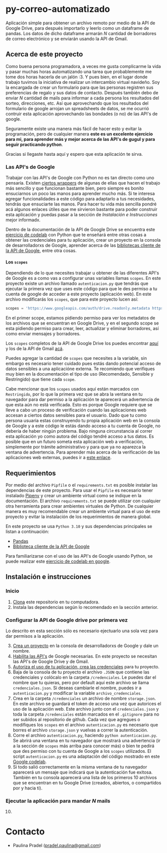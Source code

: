 # py-correo-automatizado

Aplicación simple para obtener un archivo remoto por medio de la API de Google Drive, para 
después importarlo y leerlo como un dataframe de pandas. Los datos de dicho dataframe armarán _N_ cantidad de 
borradores de correo electrónico y se enviarán usando la API de Gmail.

## Acerca de este proyecto

Como buena persona programadora, a veces me gusta complicarme la vida y pasar muchas horas automatizando una tarea que 
probablemente me tome dos horas hacerla de un jalón :3. Y pues bien, en el lugar donde trabajo tuvimos la iniciativa de 
realizar un intercambio virtual navideño. Soy la encargada de crear un formulario para que las personas registren sus 
preferencias de regalo y sus datos de contacto. Después también debo de enviar _N_ cantidad de mails para informar a 
cada persona los resultados del sorteo, direcciones, etc. Así que aprovechando que los resultados del formulario de 
google arrojan un spreadsheets de datos, se me ocurrió contruir esta aplicación aprovechando las bondades (o no) de las 
API's de google.

Seguramente existe una manera más fácil de hacer esto y evitar la programación, pero de cualquier manera **este es un 
excelente ejercicio para mi, para aprender más y mejor acerca de las API's de gugul y para seguir practicando
python**.

Gracias si llegaste hasta aquí y espero que esta aplicación te sirva.

### Las API's de Google

Trabajar con las API's de Google con Python no es tan directo como uno pensaría. Existen
[ciertos wrappers](https://github.com/googlearchive/PyDrive) de algunas de ellas que hacen el trabajo más sencillo y
que funcionan bastante bien, pero siempre es bonito ensuciarnos un poco las manos para aprender mucho más. Si te
interesa agregar funcionalidades a este código para adaptarlo a tus necesidades, tendrás que ensuciarte las manos. 
Para hacer tu vida más sencilla pondré acá algunos enlaces útiles que me sirvieron bastante
para poder construir esta aplicación y puedas pasar a la sección de _Instalación e Instrucciones_ mejor informadx.

Dentro de la documentación de la API de Google Drive se encuentra este
[ejercicio de codelab](http://g.co/codelabs/gsuite-apis-intro) con Python que te enseñará entre otras cosas a obtener
las credenciales para tu aplicación, crear un proyecto en la consola de desarrolladorxs de Google, aprender acerca de
las [bibliotecas cliente de la API de Google](https://developers.google.com/api-client-library/), entre otra cosas.

#### Los `scopes`

Dependiendo de lo que necesites trabajar u obtener de las diferentes API's de Google es a como vas a configurar unas 
variables llamas `scopes`. En este proyecto existe un archivo llamado `autenticacion.py` que tendrás que ejecutar la 
primera vez que uses este código para que le des permiso a tu cuenta de google de acceder a este proyecto (aplicación 
web). En este archivo modificarás los `scopes`, que para este proyecto lucen así:

```python
scopes = 'https://www.googleapis.com/auth/drive.readonly.metadata https://www.googleapis.com/auth/gmail.compose'
```

En el primer scope, estamos pidiendo permiso para ver los metadatos de los archivos que se encuentran en Google Drive, y 
en el segundo scope se esta pidiendo permiso para crear, leer, actualizar y eliminar borradores, así como enviar 
mensajes y borradores.

Los `scopes` completos de la API de Google Drive los puedes encontrar 
[aquí](https://developers.google.com/drive/api/guides/api-specific-auth) y los de la API de Gmail
[acá](https://developers.google.com/gmail/api/auth/scopes).

Puedes agregar la cantidad de `scopes` que necesites a la variable, sin embargo es necesario tener cuidado pues estás 
dando potencial acceso de datos sensibles a una aplicacióne externa. Te recomiendo que verifiques muy bien en la 
documentación el tipo de uso (Recomendado, Sensible y Restringido) que tiene cada `scope`.

Cabe mencionar que los `scopes` usados aquí están marcados con `Restringido`, por lo que la primera vez que se
abra la ventana en tu navegador para dar permiso a la aplicación te aparecerá un advertencia de que esta aún no está
verificada. Esto es porque Google requiere que se lleve a cabo un proceso de verificación cuando las aplicaciones web
accesan a ciertos datos sensibles para el usuario. Dado que tu como persona usuaria estas construyendo tu propia 
aplicación web en la consola de Google y a este código le estás dando acceso a tu cuenta de Google, no debería de 
haber ningún problema. Bajo ninguna circunstancia al correr esta aplicación yo como autora del código tendré acceso a 
tus datos. Es posible que en un futuro someta esta aplicación web a verificación, simplemente por trámite administrativo 
y para que ya no aparezca la ventana de advertencia. Para aprender más acerca de la verificación de las aplicaciones 
web externas, puedes ir a [este enlace](https://support.google.com/cloud/answer/10311615#verification-status).


## Requerimientos

Por medio del archivo `Pipfile` o el `requirements.txt` es posible instalar las dependencias de este proyecto. Para 
usar el `Pipfile` es necesario tener instalado [Pipenv](https://pipenv.pypa.io/en/latest/) y crear un ambiente 
virtual como se indique en la documentación. El archivo `requirements.txt` se puede utilizar con cualquier otra 
herramienta para crear ambientes virtuales de Python. De cualquier manera es muy recomendable crear un ambiente 
virtual para el uso de este proyecto y evitar la instalación de los requerimientos de manera global. 

En este proyecto se usa `Python 3.10` y sus dependencias principales se listan a continuación:

- [Pandas](https://pandas.pydata.org/)
- [Biblioteca cliente de la API de Google](https://github.com/googleapis/google-api-python-client)

Para familiarizarse con el uso de las API's de Google usando Python, se puede realizar este 
[ejercicio de codelab en google](http://g.co/codelabs/gsuite-apis-intro).

## Instalación e instrucciones

### Inicio
1. [Clona](https://git-scm.com/docs/git-clone) este repositorio en tu computadora.
2. Instala las dependencias según lo recomendado en la sección anterior.

### Configurar la API de Google drive por primera vez

Lo descrito en esta sección sólo es necesario ejectuarlo una sola vez para dar permisos a la aplicación.

3. [Crea un proyecto](https://developers.google.com/workspace/guides/create-project) en la consola de 
desarrolladorxs de Google y dale un nombre.
4. [Habilita las API's](https://developers.google.com/workspace/guides/enable-apis) de Google necesarias. En este 
proyecto se necesitan las API's de Google Drive y de Gmail.
5. [Autoriza el uso de tu aplicación, crea las credenciales](https://console.cloud.google.com/apis/credentials) 
para tu proyecto.
6. Baja de la consola de tu proyecto el archivo `.JSON` que contiene las credenciales y colócalo en la carpeta
`/credenciales`. Le puedes dar el nombre que tu quieras, pero por default aquí este archivo 
se llama `credenciales.json`. Si deseas cambiarle el nombre, puedes ir a `autenticacion.py` y modificar la variable 
`archivo_credenciales`.
7. Crea en la carpeta `/credenciales` un archivo de nombre `storage.json`. En este archivo se guardará el token de
acceso una vez que autorices el uso de la aplicación web. Este archivo junto con el `credenciales.json` y toda 
la carpeta `/credenciales` están marcados en el `.gitignore` para no ser subidos al repositorio de github. Cada vez 
que agregues o modifiques los `scopes` en el archivo `autenticacion.py` es necesario que borres el archivo 
`storage.json` y vuelvas a correr la autenticación.
8. Corre el archivo `autenticacion.py`, haciendo `python autenticacion.py`. Se abrirá una ventana en tu navegador que 
mostrará una advertencia (ir a la sección de `scopes` más arriba para conocer más) o bien te pedirá que des permiso 
con tu cuenta de Google a los `scopes` utilizados. El script `autenticacion.py` es una adaptación del código mostrado en 
este [Google codelab](http://g.co/codelabs/gsuite-apis-intro).
9. Si todo salió correctamente en la misma ventana de tu navegador aparecerá un mensaje que indicará que la 
autenticación fue exitosa. También en tu consola aparecerá una lista de los primeros 10 archivos que se encuentran en 
tu Google Drive (creados, abiertos, o compartidos por y hacia ti).


### Ejecutar la aplicación para mandar _N_ mails
10. 





# Contacto

- Paulina Pradel (pradel.paulina@gmail.com)
